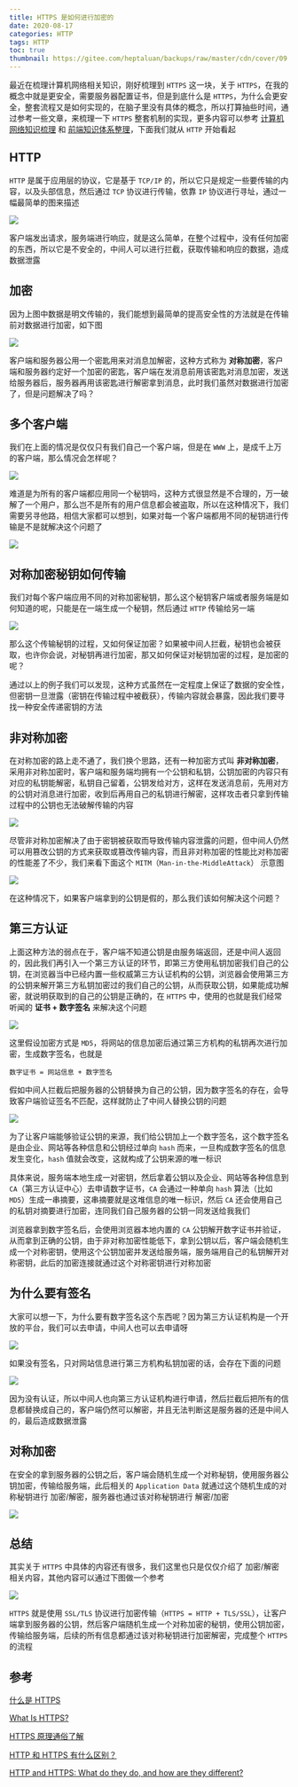 ```yaml
---
title: HTTPS 是如何进行加密的
date: 2020-08-17
categories: HTTP
tags: HTTP
toc: true
thumbnail: https://gitee.com/heptaluan/backups/raw/master/cdn/cover/09.jpg
---
```


最近在梳理计算机网络相关知识，刚好梳理到 `HTTPS` 这一块，关于 `HTTPS`，在我的概念中就是更安全，需要服务器配置证书，但是到底什么是 `HTTPS`，为什么会更安全，整套流程又是如何实现的，在脑子里没有具体的概念，所以打算抽些时间，通过参考一些文章，来梳理一下 `HTTPS` 整套机制的实现，更多内容可以参考 [计算机网络知识梳理](http://localhost:4000/2020/08/16/HTTP/00/) 和 [前端知识体系整理](http://localhost:4000/target/)，下面我们就从 `HTTP` 开始看起

<!--more-->


## HTTP

`HTTP` 是属于应用层的协议，它是基于 `TCP/IP` 的，所以它只是规定一些要传输的内容，以及头部信息，然后通过 `TCP` 协议进行传输，依靠 `IP` 协议进行寻址，通过一幅最简单的图来描述

![](https://gitee.com/heptaluan/backups/raw/master/cdn/http/09-01.png)

客户端发出请求，服务端进行响应，就是这么简单，在整个过程中，没有任何加密的东西，所以它是不安全的，中间人可以进行拦截，获取传输和响应的数据，造成数据泄露


## 加密

因为上图中数据是明文传输的，我们能想到最简单的提高安全性的方法就是在传输前对数据进行加密，如下图

![](https://gitee.com/heptaluan/backups/raw/master/cdn/http/09-02.png)

客户端和服务器公用一个密匙用来对消息加解密，这种方式称为 **对称加密**，客户端和服务器约定好一个加密的密匙，客户端在发消息前用该密匙对消息加密，发送给服务器后，服务器再用该密匙进行解密拿到消息，此时我们虽然对数据进行加密了，但是问题解决了吗？



## 多个客户端

我们在上面的情况是仅仅只有我们自己一个客户端，但是在 `WWW` 上，是成千上万的客户端，那么情况会怎样呢？

![](https://gitee.com/heptaluan/backups/raw/master/cdn/http/09-03.png)

难道是为所有的客户端都应用同一个秘钥吗，这种方式很显然是不合理的，万一破解了一个用户，那么岂不是所有的用户信息都会被盗取，所以在这种情况下，我们需要另寻他路，相信大家都可以想到，如果对每一个客户端都用不同的秘钥进行传输是不是就解决这个问题了

![](https://gitee.com/heptaluan/backups/raw/master/cdn/http/09-04.png)




## 对称加密秘钥如何传输

我们对每个客户端应用不同的对称加密秘钥，那么这个秘钥客户端或者服务端是如何知道的呢，只能是在一端生成一个秘钥，然后通过 `HTTP` 传输给另一端

![](https://gitee.com/heptaluan/backups/raw/master/cdn/http/09-05.png)

那么这个传输秘钥的过程，又如何保证加密？如果被中间人拦截，秘钥也会被获取，也许你会说，对秘钥再进行加密，那又如何保证对秘钥加密的过程，是加密的呢？

通过以上的例子我们可以发现，这种方式虽然在一定程度上保证了数据的安全性，但密钥一旦泄露（密钥在传输过程中被截获），传输内容就会暴露，因此我们要寻找一种安全传递密钥的方法




## 非对称加密

在对称加密的路上走不通了，我们换个思路，还有一种加密方式叫 **非对称加密**，采用非对称加密时，客户端和服务端均拥有一个公钥和私钥，公钥加密的内容只有对应的私钥能解密，私钥自己留着，公钥发给对方，这样在发送消息前，先用对方的公钥对消息进行加密，收到后再用自己的私钥进行解密，这样攻击者只拿到传输过程中的公钥也无法破解传输的内容

![](https://gitee.com/heptaluan/backups/raw/master/cdn/http/09-06.png)

尽管非对称加密解决了由于密钥被获取而导致传输内容泄露的问题，但中间人仍然可以用篡改公钥的方式来获取或篡改传输内容，而且非对称加密的性能比对称加密的性能差了不少，我们来看下面这个 `MITM`（`Man-in-the-MiddleAttack`） 示意图

![](https://gitee.com/heptaluan/backups/raw/master/cdn/http/09-07.png)

在这种情况下，如果客户端拿到的公钥是假的，那么我们该如何解决这个问题？




## 第三方认证

上面这种方法的弱点在于，客户端不知道公钥是由服务端返回，还是中间人返回的，因此我们再引入一个第三方认证的环节，即第三方使用私钥加密我们自己的公钥，在浏览器当中已经内置一些权威第三方认证机构的公钥，浏览器会使用第三方的公钥来解开第三方私钥加密过的我们自己的公钥，从而获取公钥，如果能成功解密，就说明获取到的自己的公钥是正确的，在 `HTTPS` 中，使用的也就是我们经常听闻的 **证书 + 数字签名** 来解决这个问题

![](https://gitee.com/heptaluan/backups/raw/master/cdn/http/09-08.png)

这里假设加密方式是 `MD5`，将网站的信息加密后通过第三方机构的私钥再次进行加密，生成数字签名，也就是

```console
数字证书 = 网站信息 + 数字签名
```

假如中间人拦截后把服务器的公钥替换为自己的公钥，因为数字签名的存在，会导致客户端验证签名不匹配，这样就防止了中间人替换公钥的问题

![](https://gitee.com/heptaluan/backups/raw/master/cdn/http/09-09.png)

为了让客户端能够验证公钥的来源，我们给公钥加上一个数字签名，这个数字签名是由企业、网站等各种信息和公钥经过单向 `hash` 而来，一旦构成数字签名的信息发生变化，`hash` 值就会改变，这就构成了公钥来源的唯一标识

具体来说，服务端本地生成一对密钥，然后拿着公钥以及企业、网站等各种信息到 `CA`（第三方认证中心）去申请数字证书，`CA` 会通过一种单向 `hash` 算法（比如 `MD5`）生成一串摘要，这串摘要就是这堆信息的唯一标识，然后 `CA` 还会使用自己的私钥对摘要进行加密，连同我们自己服务器的公钥一同发送给我我们

浏览器拿到数字签名后，会使用浏览器本地内置的 `CA` 公钥解开数字证书并验证，从而拿到正确的公钥，由于非对称加密性能低下，拿到公钥以后，客户端会随机生成一个对称密钥，使用这个公钥加密并发送给服务端，服务端用自己的私钥解开对称密钥，此后的加密连接就通过这个对称密钥进行对称加密


## 为什么要有签名

大家可以想一下，为什么要有数字签名这个东西呢？因为第三方认证机构是一个开放的平台，我们可以去申请，中间人也可以去申请呀

![](https://gitee.com/heptaluan/backups/raw/master/cdn/http/09-10.png)

如果没有签名，只对网站信息进行第三方机构私钥加密的话，会存在下面的问题

![](https://gitee.com/heptaluan/backups/raw/master/cdn/http/09-11.png)

因为没有认证，所以中间人也向第三方认证机构进行申请，然后拦截后把所有的信息都替换成自己的，客户端仍然可以解密，并且无法判断这是服务器的还是中间人的，最后造成数据泄露



## 对称加密

在安全的拿到服务器的公钥之后，客户端会随机生成一个对称秘钥，使用服务器公钥加密，传输给服务端，此后相关的 `Application Data` 就通过这个随机生成的对称秘钥进行 加密/解密，服务器也通过该对称秘钥进行 解密/加密

![](https://gitee.com/heptaluan/backups/raw/master/cdn/http/09-12.png)



## 总结

其实关于 `HTTPS` 中具体的内容还有很多，我们这里也只是仅仅介绍了 加密/解密 相关内容，其他内容可以通过下图做一个参考

![](https://gitee.com/heptaluan/backups/raw/master/cdn/http/09-13.png)

`HTTPS` 就是使用 `SSL/TLS` 协议进行加密传输（`HTTPS = HTTP + TLS/SSL`），让客户端拿到服务器的公钥，然后客户端随机生成一个对称加密的秘钥，使用公钥加密，传输给服务端，后续的所有信息都通过该对称秘钥进行加密解密，完成整个 `HTTPS` 的流程



## 参考

[什么是 HTTPS](https://tasaid.com/blog/20161003001126.html)

[What Is HTTPS?](https://www.wired.com/2016/04/hacker-lexicon-what-is-https-encryption/)

[HTTPS 原理通俗了解](https://www.cnblogs.com/zhangshitong/p/6478721.html)

[HTTP 和 HTTPS 有什么区别？](https://www.west.cn/faq/list.asp?unid=1346)

[HTTP and HTTPS: What do they do, and how are they different?](https://www.instantssl.com/https-tutorials-ssl-certificates)
